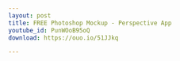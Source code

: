 ```yaml
---
layout: post
title: FREE Photoshop Mockup - Perspective App
youtube_id: PunWOoB95oQ
download: https://ouo.io/51JJkq

---
```

